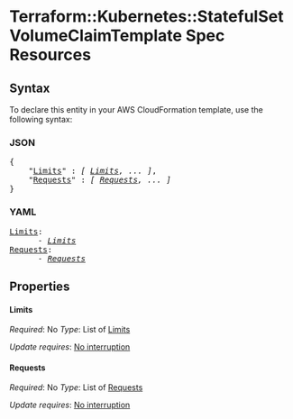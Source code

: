 # Terraform::Kubernetes::StatefulSet VolumeClaimTemplate Spec Resources

## Syntax

To declare this entity in your AWS CloudFormation template, use the following syntax:

### JSON

<pre>
{
    "<a href="#limits" title="Limits">Limits</a>" : <i>[ <a href="volumeclaimtemplate-spec-resources-limits.md">Limits</a>, ... ]</i>,
    "<a href="#requests" title="Requests">Requests</a>" : <i>[ <a href="volumeclaimtemplate-spec-resources-requests.md">Requests</a>, ... ]</i>
}
</pre>

### YAML

<pre>
<a href="#limits" title="Limits">Limits</a>: <i>
      - <a href="volumeclaimtemplate-spec-resources-limits.md">Limits</a></i>
<a href="#requests" title="Requests">Requests</a>: <i>
      - <a href="volumeclaimtemplate-spec-resources-requests.md">Requests</a></i>
</pre>

## Properties

#### Limits

_Required_: No
_Type_: List of <a href="volumeclaimtemplate-spec-resources-limits.md">Limits</a>

_Update requires_: [No interruption](https://docs.aws.amazon.com/AWSCloudFormation/latest/UserGuide/using-cfn-updating-stacks-update-behaviors.html#update-no-interrupt)

#### Requests

_Required_: No
_Type_: List of <a href="volumeclaimtemplate-spec-resources-requests.md">Requests</a>

_Update requires_: [No interruption](https://docs.aws.amazon.com/AWSCloudFormation/latest/UserGuide/using-cfn-updating-stacks-update-behaviors.html#update-no-interrupt)

